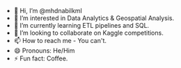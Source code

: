 - 👋 Hi, I’m @mhdnabilkml
- 👀 I’m interested in Data Analytics & Geospatial Analysis.
- 🌱 I’m currently learning ETL pipelines and SQL.
- 💞️ I’m looking to collaborate on Kaggle competitions.
- 📫 How to reach me - You can't.
- 😄 Pronouns: He/Him
- ⚡ Fun fact: Coffee.

<!---
mhdnabilkml/mhdnabilkml is a ✨ special ✨ repository because its `README.md` (this file) appears on your GitHub profile.
You can click the Preview link to take a look at your changes.
--->
